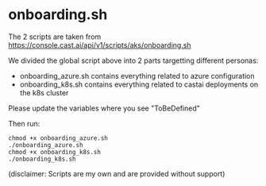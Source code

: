 # onboarding.sh


The 2 scripts are taken from https://console.cast.ai/api/v1/scripts/aks/onboarding.sh

We divided the global script above into 2 parts targetting different personas:
- onboarding_azure.sh contains everything related to azure configuration
- onboarding_k8s.sh contains everything related to castai deployments on the k8s cluster

Please update the variables where you see "ToBeDefined"

Then run:
````
chmod +x onboarding_azure.sh
./onboarding_azure.sh
chmod +x onboarding_k8s.sh
./onboarding_k8s.sh
````
 
(disclaimer: Scripts are my own and are provided without support)
